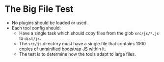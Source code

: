 # The Big File Test

 - No plugins should be loaded or used.
 - Each tool config should:
   - Have a single task which should copy files from the glob `src/js/*.js` to `dist/js`.
   - The `src/js` directory must have a single file that contains 1000 copies of unminified bootstrap JS within it.
   - The test is to determine how the tools adapt to large files.